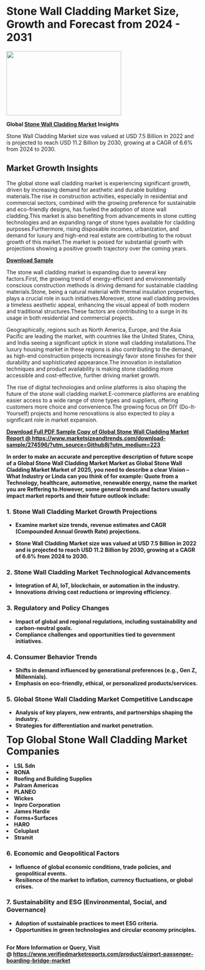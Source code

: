 <H1>Stone Wall Cladding Market Size, Growth and Forecast from 2024 - 2031</H1><img class="aligncenter size-medium wp-image-584254" src="https://thirdeyenews.in/wp-content/uploads/2024/09/Global-Market-Research-300x168.jpeg" alt="" width="300" height="168" /><p><strong>Global&nbsp;<a href="https://www.marketsizeandtrends.com/download-sample/274596/?utm_source=Github8j?utm_medium=223">Stone Wall Cladding Market</a> Insights</strong></p><p>Stone Wall Cladding Market size was valued at USD 7.5 Billion in 2022 and is projected to reach USD 11.2 Billion by 2030, growing at a CAGR of 6.6% from 2024 to 2030.</p><p><h2>Market Growth Insights</h2> <p>The global stone wall cladding market is experiencing significant growth, driven by increasing demand for aesthetic and durable building materials.The rise in construction activities, especially in residential and commercial sectors, combined with the growing preference for sustainable and eco-friendly designs, has fueled the adoption of stone wall cladding.This market is also benefiting from advancements in stone cutting technologies and an expanding range of stone types available for cladding purposes.Furthermore, rising disposable incomes, urbanization, and demand for luxury and high-end real estate are contributing to the robust growth of this market.The market is poised for substantial growth with projections showing a positive growth trajectory over the coming years.</p> <p><strong><a href="#">Download Sample</a></strong></p> <p>The stone wall cladding market is expanding due to several key factors.First, the growing trend of energy-efficient and environmentally conscious construction methods is driving demand for sustainable cladding materials.Stone, being a natural material with thermal insulation properties, plays a crucial role in such initiatives.Moreover, stone wall cladding provides a timeless aesthetic appeal, enhancing the visual appeal of both modern and traditional structures.These factors are contributing to a surge in its usage in both residential and commercial projects.</p> <p>Geographically, regions such as North America, Europe, and the Asia Pacific are leading the market, with countries like the United States, China, and India seeing a significant uptick in stone wall cladding installations.The luxury housing market in these regions is also contributing to the demand, as high-end construction projects increasingly favor stone finishes for their durability and sophisticated appearance.The innovation in installation techniques and product availability is making stone cladding more accessible and cost-effective, further driving market growth.</p> <p>The rise of digital technologies and online platforms is also shaping the future of the stone wall cladding market.E-commerce platforms are enabling easier access to a wide range of stone types and suppliers, offering customers more choice and convenience.The growing focus on DIY (Do-It-Yourself) projects and home renovations is also expected to play a significant role in market expansion.</p> <p><strong><a href="#"></p><p><span class=""><strong>Download Full PDF Sample Copy of Global Stone Wall Cladding Market Report</strong> @ <a href="https://www.marketsizeandtrends.com/download-sample/274596/?utm_source=Github8j?utm_medium=223" target="_blank">https://www.marketsizeandtrends.com/download-sample/274596/?utm_source=Github8j?utm_medium=223</a></span></p><p>In order to make an accurate and perceptive description of future scope of a Global&nbsp;Stone Wall Cladding Market Market as Global&nbsp;Stone Wall Cladding Market Market of 2025, you need to describe a clear Vision &ndash; What Industry or Linda can you think of for example: Quote from a Technology, healthcare, automotive, renewable energy, name the market you are Reffering to.However, some general trends and factors usually impact market reports and their future outlook include:</p><h3>1.&nbsp;<strong>Stone Wall Cladding Market Growth Projections</strong></h3><ul><li>Examine market size trends, revenue estimates and CAGR (Compounded Annual Growth Rate) projections.</li><li><p>Stone Wall Cladding Market size was valued at USD 7.5 Billion in 2022 and is projected to reach USD 11.2 Billion by 2030, growing at a CAGR of 6.6% from 2024 to 2030.</p></li></ul><h3>2.&nbsp;<strong>Stone Wall Cladding Market Technological Advancements</strong></h3><ul><li>Integration of AI, IoT, blockchain, or automation in the industry.</li><li>Innovations driving cost reductions or improving efficiency.</li></ul><h3>3.&nbsp;<strong>Regulatory and Policy Changes</strong></h3><ul><li>Impact of global and regional regulations, including sustainability and carbon-neutral goals.</li><li>Compliance challenges and opportunities tied to government initiatives.</li></ul><h3>4.&nbsp;<strong>Consumer Behavior Trends</strong></h3><ul><li>Shifts in demand influenced by generational preferences (e.g., Gen Z, Millennials).</li><li>Emphasis on eco-friendly, ethical, or personalized products/services.</li></ul><h3>5.&nbsp;<strong>Global Stone Wall Cladding Market Competitive Landscape</strong></h3><ul><li>Analysis of key players, new entrants, and partnerships shaping the industry.</li><li>Strategies for differentiation and market penetration.</li></ul><p data-pm-slice="1 1 []"><span style="color: inherit; font-family: inherit; font-size: 25px;">Top Global Stone Wall Cladding Market Companies</span></p><div class="" data-test-id=""><p><li>LSL Sdn</li><li> RONA</li><li> Roofing and Building Supplies</li><li> Palram Americas</li><li> PLANEO</li><li> Wickes</li><li> Inpro Corporation</li><li> James Hardie</li><li> Forms+Surfaces</li><li> HARO</li><li> Celuplast</li><li> Stramit</li></p></div><h3>6.&nbsp;<strong>Economic and Geopolitical Factors</strong></h3><ul><li>Influence of global economic conditions, trade policies, and geopolitical events.</li><li>Resilience of the market to inflation, currency fluctuations, or global crises.</li></ul><h3>7.&nbsp;<strong>Sustainability and ESG (Environmental, Social, and Governance)</strong></h3><ul><li>Adoption of sustainable practices to meet ESG criteria.</li><li>Opportunities in green technologies and circular economy principles.</li></ul><h2><strong style="font-size: 14px;">For More Information or Query, Visit @&nbsp;</strong><a style="background-color: #ffffff; font-size: 14px;" href="https://www.marketsizeandtrends.com/report/stone-wall-cladding-market/" target="_blank">https://www.verifiedmarketreports.com/product/airport-passenger-boarding-bridge-market</a></h2>